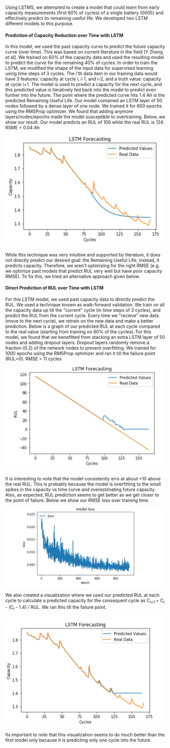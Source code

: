 Using LSTMS, we attempted to create a model that could learn from early capacity measurements (first 60% of cycles) of a single battery (0005) and effectively predict its remaining useful life. We developed two LSTM different models to this purpose. 

#### Prediction of Capacity Reduction over Time with LSTM

In this model, we used the past capacity curve to predict the future capacity curve (over time). This was based on current literature in the field [Y Zhang et al]. We trained on 60% of the capacity data and used the resulting model to predict the curve for the remaining 40% of cycles. In order to train the LSTM, we modified the shape of the input data for supervised learning using time steps of 3 cycles. The i'th data item in our training data would have 3 features: capacity at cycle i, i-1, and i-2, and a truth value: capacity at cycle i+1. The model is used to predict a capacity for the next cycle, and this predicted value is iteratively fed back into the model to predict even further into the future. The point where the predicted curve hits 1.4 Ah is the predicted Remaining Useful Life. Our model contained an LSTM layer of 50 nodes followed by a dense layer of one node. We trained it for 600 epochs using the RMSProp optimizer. We found that adding anymore layers/nodes/epochs made the model susceptible to overtraining. Below, we show our result. Our model predicts an RUL of 106 while the real RUL is 124. RSME = 0.04 Ah

![LSTM Capacity 1](/images/LSTM1Capacity.jpg)

While this technique was very intuitive and supported by literature, it does not directly predict our desired goal: the Remaining Useful Life; instead, it predicts capacity. Therefore, we aren't optimizing for the right RMSE (e.g. we optimize past models that predict RUL very well but have poor capacity RMSE). To fix this, we tried an alternative approach given below.

#### Direct Prediction of RUL over Time with LSTM

For this LSTM model, we used past capacity data to directly predict the RUL. We used a technique known as walk-forward validation. We train on all the capacity data up till the "current" cycle (in time steps of 3 cycles), and predict the RUL from the current cycle. Every time we "recieve" new data (move to the next cycle), we retrain on the new data and make a better prediction. Below is a graph of our predicted RUL at each cycle compared to the real value (starting from training on 60% of the cycles). For this model, we found that we benefitted from stacking an extra LSTM layer of 50 nodes and adding dropout layers. Dropout layers randomly remove a fraction (0.2) of the network nodes to prevent overfitting. We trained for 1000 epochs using the RMSProp optimizer and ran it till the failure point (RUL=0). RMSE = 11 cycles

![LSTM RUL](/images/LSTM2RUL.jpg)

It is interesting to note that the model consistently errs at about +10 above the real RUL. This is probably because the model is overfitting to the small spikes in the capacity vs time curve and overestimating future capacity. Also, as expected, RUL prediction seems to get better as we get closer to the point of failure. Below we show our RMSE loss over training time.

![LSTM Training](/images/LSTMTraining.JPG)

We also created a visualization where we used our predicted RUL at each cycle to calculate a predicted capacity for the consequent cycle as C<sub>i+1</sub> = C<sub>i</sub> - (C<sub>i</sub> - 1.4) / RUL. We ran this till the failure point.

![LSTM Capacity 2](/images/LSTM2Capacity.JPG)

Its important to note that this visualization seems to do much better than the first model only because it is predicting only one cycle into the future.
